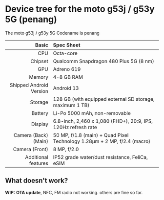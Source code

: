 Device tree for the moto g53j / g53y 5G (penang)
=================================================

The moto g53j / g53y 5G Codename is penang

| Basic                   | Spec Sheet                                                                                                                     |
| -----------------------:|:------------------------------------------------------------------------------------------------------------------------------ |
| CPU                     | Octa-core                                                                                                                      |
| Chipset                 | Qualcomm Snapdragon 480 Plus 5G (8 nm)                                                                                              |
| GPU                     | Adreno 619                                                                                                                     |
| Memory                  | 4-8 GB RAM                                                                                                                       |
| Shipped Android Version | Android 13                                                                                                                     |
| Storage                 | 128 GB (with equipped external SD storage, maximum 1 TB)                                                                       |
| Battery                 | Li-Po 5000 mAh, non-removable                                                                                                  |
| Display                 | 6.8-inch, 2,460 x 1,080 (FHD+), 20:9, IPS, 120Hz refresh rate                                                                  |
| Camera (Back)(Main)     | 50 MP, f/1.8 (main) + Quad Pixel Technology 1.28μm + 2 MP, f/2.4 (macro)                               |
| Camera (Front)          | 8 MP, f/2.0                                                                                                                   |
| Additional features     | IP52 grade water/dust resistance, FeliCa, eSIM                                                                                 |

## What doesn't work?
**WIP:** **OTA update**, NFC, FM radio not working. others are fine so far.

